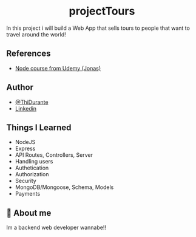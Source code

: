 <h1 align=center>projectTours</h1>

In this project i will build a Web App that sells tours to people that want to travel around the world!

## References

- [Node course from Udemy (Jonas)](https://www.udemy.com/course/nodejs-express-mongodb-bootcamp/)

## Author

- [@ThiDurante](https://www.github.com/ThiDurante)
- [Linkedin](https://www.linkedin.com/in/thidurante/)

## Things I Learned

- NodeJS
- Express
- API Routes, Controllers, Server
- Handling users
- Authetication
- Authorization
- Security
- MongoDB/Mongoose, Schema, Models
- Payments

## 🚀 About me

Im a backend web developer wannabe!!
